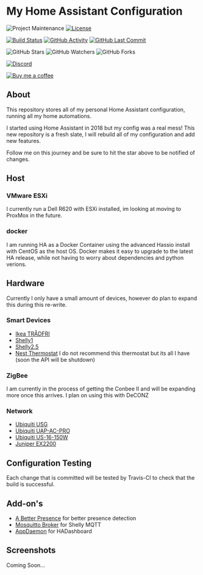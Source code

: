# My Home Assistant Configuration
![Project Maintenance][maintenance-shield]
[![License][license-shield]](LICENSE.md)

[![Build Status][jenkins-shield]][jenkins]
[![GitHub Activity][commits-shield]][commits]
[![GitHub Last Commit][last-commit-shield]][commits]

![GitHub Stars][stars-shield]
![GitHub Watchers][watchers-shield]
![GitHub Forks][forks-shield]

[![Discord][discord-shield]][discord]

[![Buy me a coffee][buymeacoffee-shield]][buymeacoffee]

## About
This repository stores all of my personal Home Assistant configuration, running all my home automations.

I started using Home Assistant in 2018 but my config was a real mess!
This new repository is a fresh slate, I will rebuild all of my configuration and add new features.

Follow me on this journey and be sure to hit the star above to be notified of changes.

## Host
### VMware ESXi
I currently run a Dell R620 with ESXi installed, im looking at moving to ProxMox in the future.

### docker
I am running HA as a Docker Container using the advanced Hassio install with CentOS as the host OS. Docker makes it easy to upgrade to the latest HA release, while not having to worry about dependencies and python verions.

## Hardware
Currently I only have a small amount of devices, however do plan to expand this during this re-write.
### Smart Devices
*   [Ikea TRÅDFRI](https://www.ikea.com/us/en/catalog/categories/departments/lighting/36812/)
*   [Shelly1](https://shelly.cloud/shelly1-open-source/)
*   [Shelly2.5](https://shelly.cloud/shelly-25-wifi-smart-relay-roller-shutter-home-automation/)
*   [Nest Thermostat](https://store.google.com/gb/product/nest_learning_thermostat_3rd_gen) I do not recommend this thermostat but its all I have (soon the API will be shutdown)

### ZigBee
I am currently in the process of getting the Conbee II and will be expanding more once this arrives. I plan on using this with DeCONZ

### Network
*   [Ubiquiti USG](https://www.ui.com/unifi-routing/usg/)
*   [Ubiquiti UAP-AC-PRO](https://www.ui.com/unifi/unifi-ap-ac-pro/)
*   [Ubiquiti US-16-150W](https://www.ui.com/unifi-switching/unifi-switch-16-150w/)
*   [Juniper EX2200](https://www.juniper.net/documentation/en_US/release-independent/junos/topics/topic-map/ex2200-system-overview.html)

## Configuration Testing
Each change that is committed will be tested by Travis-CI to check that the build is successful.

## Add-on's
*   [A Better Presence](https://github.com/helto4real/hassio-add-ons/tree/master/presence) for better presence detection
*   [Mosquitto Broker](https://www.home-assistant.io/addons/mosquitto/) for Shelly MQTT
*   [AppDaemon](https://github.com/hassio-addons/addon-appdaemon3) for HADashboard

## Screenshots
Coming Soon...


[maintenance-shield]: https://img.shields.io/maintenance/yes/2019.svg
[license-shield]: https://img.shields.io/github/license/frenck/home-assistant-config.svg

[jenkins-shield]: https://jenkins.marksiesplace.co.uk/buildStatus/icon?job=home-assistant-config%2Fmaster
[jenkins]: https://jenkins.marksiesplace.co.uk/job/home-assistant-config/job/master/
[commits-shield]: https://img.shields.io/github/commit-activity/y/marksie1988/home-assistant-config.svg
[last-commit-shield]: https://img.shields.io/github/last-commit/marksie1988/home-assistant-config.svg
[commits]: https://github.com/marksie1988/home-assistant-config/commits/master

[stars-shield]: https://img.shields.io/github/stars/marksie1988/home-assistant-config.svg?style=social&label=Stars
[forks-shield]: https://img.shields.io/github/forks/marksie1988/home-assistant-config.svg?style=social&label=Forks
[watchers-shield]: https://img.shields.io/github/watchers/marksie1988/home-assistant-config.svg?style=social&label=Watchers

[discord-shield]: https://img.shields.io/discord/330944238910963714.svg
[discord]: https://discord.gg/8JYbyCQ

[buymeacoffee-shield]: https://www.buymeacoffee.com/assets/img/guidelines/download-assets-sm-2.svg
[buymeacoffee]: https://www.buymeacoffee.com/marksie1988
